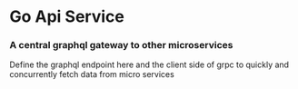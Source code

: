 # Go Api Service

### A central graphql gateway to other microservices
 
Define the graphql endpoint here and the client side of
 grpc to quickly and concurrently fetch data from micro services